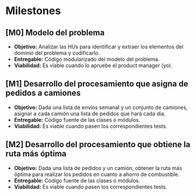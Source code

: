 # Milestones

## [M0] Modelo del problema

- **Objetivo:** Analizar las HUs para identificar y extraer los elementos del dominio del problema y codificarlo.
- **Entregable:** Código modularizado del modelo del problema.
- **Viabilidad:** Es viable cuando lo apruebe el product manager (yo).

## [M1] Desarrollo del procesamiento que asigna de pedidos a camiones

- **Objetivo:** Dada una lista de envíos semanal y un conjunto de camiones, asignar a cada camión una lista de pedidos que hará cada día.
- **Entregable:** Código fuente de las clases o módulos.
- **Viabilidad:** Es viable cuando pasen los correspondientes tests.

## [M2] Desarrollo del procesamiento que obtiene la ruta más óptima

- **Objetivo:** Dada una lista de pedidos y un camión, obtener la ruta más óptima para realizar los pedidos en cuanto a ahorro de combustible.
- **Entregable:** Código fuente de las clases o módulos.
- **Viabilidad:** Es viable cuando pasen los correspondientes tests.
